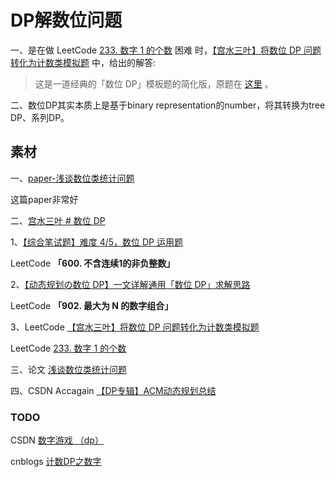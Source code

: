 # DP解数位问题

一、是在做 LeetCode [233. 数字 1 的个数](https://leetcode-cn.com/problems/number-of-digit-one/) 困难 时，[【宫水三叶】将数位 DP 问题转化为计数类模拟题](https://leetcode-cn.com/problems/number-of-digit-one/solution/gong-shui-san-xie-jiang-shu-wei-dp-wen-t-c9oi/) 中，给出的解答:

> 这是一道经典的「数位 DP」模板题的简化版，原题在 [这里](https://www.luogu.com.cn/problem/P1980) 。

二、数位DP其实本质上是基于binary representation的number，将其转换为tree DP、系列DP。



## 素材

一、[paper-浅谈数位类统计问题](https://www.gydoc.com/p-5722.html)

这篇paper非常好

二、[宫水三叶 # 数位 DP](https://mp.weixin.qq.com/mp/appmsgalbum?__biz=MzU4NDE3MTEyMA==&action=getalbum&album_id=2109028019305611264&scene=173&from_msgid=2247489051&from_itemidx=1&count=3&nolastread=1#wechat_redirect)

1、[【综合笔试题】难度 4/5，数位 DP 运用题](https://mp.weixin.qq.com/s/IKUJ7-ONV7laK0gOq02VTA)

LeetCode **「600. 不含连续1的非负整数」**

2、[【动态规划の数位 DP】一文详解通用「数位 DP」求解思路](https://mp.weixin.qq.com/s/8Z7W4xVnKLL3fLpjN6zXXQ)

LeetCode **「902. 最大为 N 的数字组合」**

3、LeetCode [【宫水三叶】将数位 DP 问题转化为计数类模拟题](https://leetcode-cn.com/problems/number-of-digit-one/solution/gong-shui-san-xie-jiang-shu-wei-dp-wen-t-c9oi/) 

LeetCode [233. 数字 1 的个数](https://leetcode-cn.com/problems/number-of-digit-one/)

三、论文 [浅谈数位类统计问题](https://www.gydoc.com/p-5722.html) 

四、CSDN Accagain [【DP专辑】ACM动态规划总结](https://blog.csdn.net/cc_again/article/details/25866971?spm=1001.2014.3001.5502)



### TODO

CSDN [数字游戏 （dp）](https://blog.csdn.net/xiaofang3a/article/details/39897737)

cnblogs [计数DP之数字](https://www.cnblogs.com/soda-ma/p/13325119.html)

